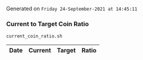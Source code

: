 Generated on `Friday 24-September-2021 at 14:45:11`

### Current to Target Coin Ratio
`current_coin_ratio.sh`

Date|Current|Target|Ratio
---|---|---|---
